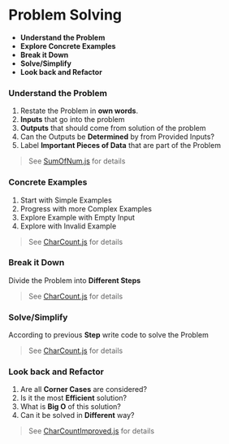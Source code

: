 # Problem Solving

- **Understand the Problem**
- **Explore Concrete Examples**
- **Break it Down**
- **Solve/Simplify**
- **Look back and Refactor**

### Understand the Problem

1. Restate the Problem in **own words**.
2. **Inputs** that go into the problem
3. **Outputs** that should come from solution of the problem
4. Can the Outputs be **Determined** by from Provided Inputs?
5. Label **Important Pieces of Data** that are part of the Problem

> See [SumOfNum.js](SumOfNum.js) for details

### Concrete Examples

1. Start with Simple Examples
2. Progress with more Complex Examples
3. Explore Example with Empty Input
4. Explore with Invalid Example

> See [CharCount.js](CharCount.js) for details

### Break it Down

Divide the Problem into **Different Steps**

> See [CharCount.js](CharCount.js) for details

### Solve/Simplify

According to previous **Step** write code to solve the Problem

> See [CharCount.js](CharCount.js) for details

### Look back and Refactor

1. Are all **Corner Cases** are considered?
2. Is it the most **Efficient** solution?
3. What is **Big O** of this solution?
4. Can it be solved in **Different** way?

> See [CharCountImproved.js](CharCountImproved.js) for details
